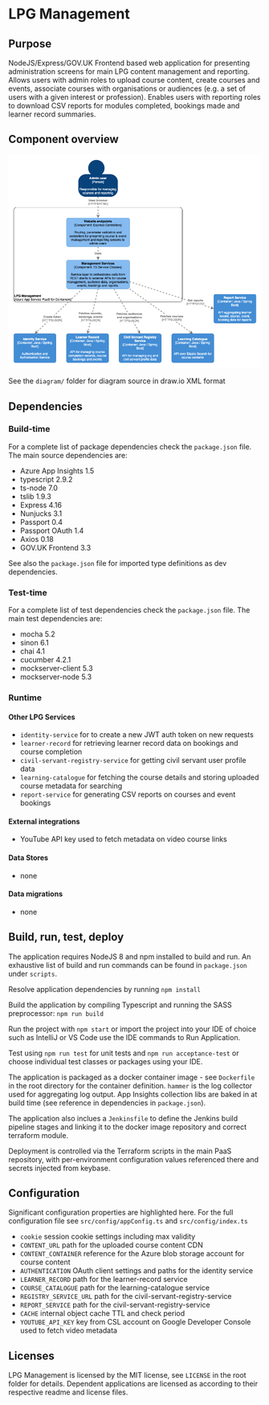 # LPG Management

## Purpose

NodeJS/Express/GOV.UK Frontend based web application for presenting administration screens for main LPG content management and reporting. Allows users with admin roles to upload course content, create courses and events, associate courses with organisations or audiences (e.g. a set of users with a given interest or profession). Enables users with reporting roles to download CSV reports for modules completed, bookings made and learner record summaries.


## Component overview

![C4 Component diagram for LPG Management](diagram/lpg-management-component.png)

See the `diagram/` folder for diagram source in draw.io XML format


## Dependencies

### Build-time

For a complete list of package dependencies check the `package.json` file. The main source dependencies are:  
- Azure App Insights 1.5
- typescript 2.9.2
- ts-node 7.0
- tslib 1.9.3
- Express 4.16
- Nunjucks 3.1
- Passport 0.4
- Passport OAuth 1.4
- Axios 0.18
- GOV.UK Frontend 3.3

See also the `package.json` file for imported type definitions as dev dependencies.

### Test-time

For a complete list of test dependencies check the `package.json` file. The main test dependencies are:  
- mocha 5.2
- sinon 6.1
- chai 4.1
- cucumber 4.2.1
- mockserver-client 5.3
- mockserver-node 5.3

### Runtime

#### Other LPG Services

- `identity-service` for to create a new JWT auth token on new requests
- `learner-record` for retrieving learner record data on bookings and course completion
- `civil-servant-registry-service` for getting civil servant user profile data
- `learning-catalogue` for fetching the course details and storing uploaded course metadata for searching
- `report-service` for generating CSV reports on courses and event bookings

#### External integrations

- YouTube API key used to fetch metadata on video course links

#### Data Stores

- none

#### Data migrations

- none


## Build, run, test, deploy

The application requires NodeJS 8 and npm installed to build and run. An exhaustive list of build and run commands can be found in `package.json` under `scripts`.

Resolve application dependencies by running `npm install`

Build the application by compiling Typescript and running the SASS preprocessor: `npm run build`

Run the project with `npm start` or import the project into your IDE of choice such as IntelliJ or VS Code use the IDE commands to Run Application.

Test using `npm run test` for unit tests and `npm run acceptance-test` or choose individual test classes or packages using your IDE.

The application is packaged as a docker container image - see `Dockerfile` in the root directory for the container definition. `hammer` is the log collector used for aggregating log output. App Insights collection libs are baked in at build time (see reference in dependencies in `package.json`).

The application also inclues a `Jenkinsfile` to define the Jenkins build pipeline stages and linking it to the docker image repository and correct terraform module.

Deployment is controlled via the Terraform scripts in the main PaaS repository, with per-environment configuration values referenced there and secrets injected from keybase.


## Configuration

Significant configuration properties are highlighted here. For the full configuration file see `src/config/appConfig.ts` and `src/config/index.ts`

- `cookie` session cookie settings including max validity
- `CONTENT_URL` path for the uploaded course content CDN
- `CONTENT_CONTAINER` reference for the Azure blob storage account for course content
- `AUTHENTICATION` OAuth client settings and paths for the identity service
- `LEARNER_RECORD` path for the learner-record service
- `COURSE_CATALOGUE` path for the learning-catalogue service
- `REGISTRY_SERVICE_URL` path for the civil-servant-registry-service
- `REPORT_SERVICE` path for the civil-servant-registry-service
- `CACHE` internal object cache TTL and check period
- `YOUTUBE_API_KEY` key from CSL account on Google Developer Console used to fetch video metadata


## Licenses

LPG Management is licensed by the MIT license, see `LICENSE` in the root folder for details. Dependent applications are licensed as according to their respective readme and license files.

